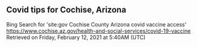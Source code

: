 ## Covid tips for Cochise, Arizona

Bing Search for 'site:gov Cochise County Arizona covid vaccine access'
https://www.cochise.az.gov/health-and-social-services/covid-19-vaccine
Retrieved on Friday, February 12, 2021 at 5:40AM (UTC)